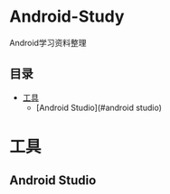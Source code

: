 # Android-Study
Android学习资料整理

## 目录

- [工具](#工具)
  - [Android Studio](#android studio)
  

# 工具

## Android Studio
